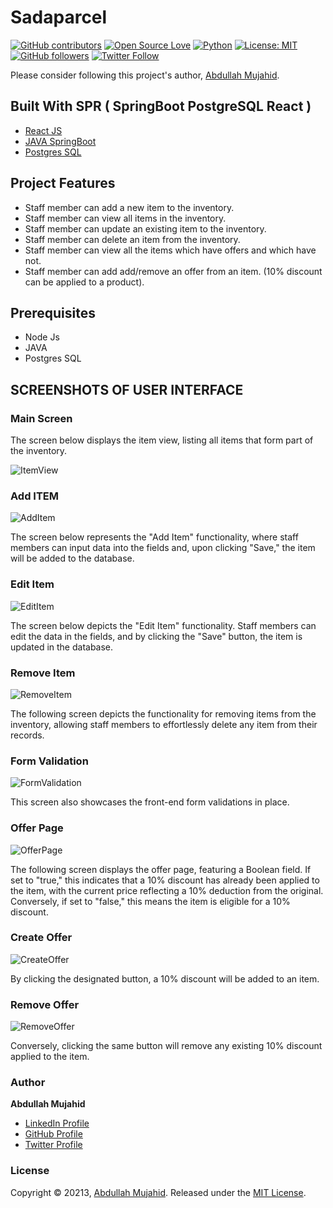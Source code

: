 # Sadaparcel

[![GitHub contributors](https://img.shields.io/badge/contributions-welcome-brightgreen.svg?style=flat)](https://github.com//abdullahmujahidali/PERN-ToDoApp)
[![Open Source Love](https://badges.frapsoft.com/os/v1/open-source.png?v=103)](https://opensource.com/users/abdullahmujahidali)
[![Python](https://img.shields.io/badge/Made%20with-Sprinboot-1f425f.svg)](https://spring.io/projects/spring-boot)
[![License: MIT](https://img.shields.io/badge/License-MIT-yellow.svg)](https://github.com/abdullahmujahidali//abdullahmujahidali/PERN-ToDoApp/blob/master/LICENSE)
[![GitHub followers](https://img.shields.io/github/followers/abdullahmujahidali.svg?style=social&label=Follow)](https://github.com/abdullahmujahidali)
[![Twitter Follow](https://img.shields.io/twitter/follow/abdulladgaf.svg?style=social)](https://twitter.com/abdulladgaf)

Please consider following this project's author, [Abdullah Mujahid](https://github.com/abdullahmujahidali).

## Built With SPR ( SpringBoot PostgreSQL React )

* [React JS](https://reactjs.org/)
* [JAVA SpringBoot](https://spring.io/)
* [Postgres SQL](https://www.postgresql.org/)

## Project Features

* Staff member can add a new item to the inventory.
* Staff member can view all items in the inventory.
* Staff member can update an existing item to the inventory.
* Staff member can delete an item from the inventory.
* Staff member can view all the items which have offers and which have not.
* Staff member can add add/remove an offer from an item. (10% discount can be applied to a product).

## Prerequisites

* Node Js
* JAVA
* Postgres SQL

## SCREENSHOTS OF USER INTERFACE

### Main Screen

The screen below displays the item view, listing all items that form part of the inventory.

![ItemView](images/MainScreen.png)

### Add ITEM

![AddItem](images/AddItem.png)

The screen below represents the "Add Item" functionality, where staff members can input data into the fields and, upon clicking "Save," the item will be added to the database.

### Edit Item

![EditItem](images/EditItem.png)

The screen below depicts the "Edit Item" functionality. Staff members can edit the data in the fields, and by clicking the "Save" button, the item is updated in the database.

### Remove Item

![RemoveItem](images/RemoveItem.png)

The following screen depicts the functionality for removing items from the inventory, allowing staff members to effortlessly delete any item from their records.

### Form Validation

![FormValidation](images/FormValidation.png)

This screen also showcases the front-end form validations in place.

### Offer Page

![OfferPage](images/OfferPage.png)

The following screen displays the offer page, featuring a Boolean field. If set to "true," this indicates that a 10% discount has already been applied to the item, with the current price reflecting a 10% deduction from the original. Conversely, if set to "false," this means the item is eligible for a 10% discount.

### Create Offer

![CreateOffer](images/CreateOffer.png)

By clicking the designated button, a 10% discount will be added to an item. 

### Remove Offer

![RemoveOffer](images/RemoveOffer.png)

Conversely, clicking the same button will remove any existing 10% discount applied to the item.

### Author

**Abdullah Mujahid**

* [LinkedIn Profile](https://https://www.linkedin.com/in/abdullah-mujahid-211849186/)
* [GitHub Profile](https://github.com/abdullahmujahidali)
* [Twitter Profile](https://twitter.com/abdulladgaf)

### License

Copyright © 20213, [Abdullah Mujahid](https://github.com/abdullahmujahidali).
Released under the [MIT License](LICENSE).
